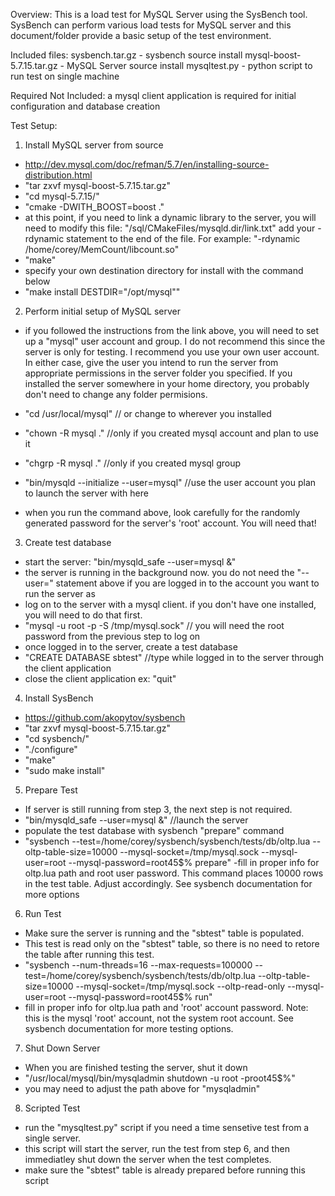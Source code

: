 Overview:
This is a load test for MySQL Server using the SysBench tool. SysBench can perform various load tests for MySQL server and this document/folder provide a basic setup of the test environment.

Included files:
sysbench.tar.gz - sysbench source install
mysql-boost-5.7.15.tar.gz - MySQL Server source install
mysqltest.py - python script to run test on single machine

Required Not Included: a mysql client application is required for initial configuration and database creation

Test Setup:

1. Install MySQL server from source

  - http://dev.mysql.com/doc/refman/5.7/en/installing-source-distribution.html
  - "tar zxvf mysql-boost-5.7.15.tar.gz"
  - "cd mysql-5.7.15/"
  - "cmake -DWITH_BOOST=boost ."
  - at this point, if you need to link a dynamic library to the server, you will need to modify this file: "/sql/CMakeFiles/mysqld.dir/link.txt" add your -rdynamic statement to the end of the file. For example: "-rdynamic /home/corey/MemCount/libcount.so"
  - "make"
  - specify your own destination directory for install with the command below
  - "make install DESTDIR="/opt/mysql""

2. Perform initial setup of MySQL server

  - if you followed the instructions from the link above, you will need to set up a "mysql" user account and group. I do not recommend this since the server is only for testing. I recommend you use your own user account. In either case, give the user you intend to run the server from appropriate permissions in the server folder you specified. If you installed the server somewhere in your home directory, you probably don't need to change any folder permisions.

  - "cd /usr/local/mysql" // or change to wherever you installed
  - "chown -R mysql ."  //only if you created mysql account and plan to use it
  - "chgrp -R mysql ."  //only if you created mysql group
  - "bin/mysqld --initialize --user=mysql"  //use the user account you plan to launch the server with here
  - when you run the command above, look carefully for the randomly generated password for the server's 'root' account. You will need that!

3. Create test database

  - start the server: "bin/mysqld_safe --user=mysql &"
  - the server is running in the background now. you do not need the "--user=" statement above if you are logged in to the account you want to run the server as
  - log on to the server with a mysql client. if you don't have one installed, you will need to do that first.
  - "mysql -u root -p -S /tmp/mysql.sock" // you will need the root password from the previous step to log on
  - once logged in to the server, create a test database
  - "CREATE DATABASE sbtest" //type while logged in to the server through the client application
  - close the client application ex: "quit"

4. Install SysBench
  - https://github.com/akopytov/sysbench
  - "tar zxvf mysql-boost-5.7.15.tar.gz"
  - "cd sysbench/"
  - "./configure"
  - "make"
  - "sudo make install"

5. Prepare Test
  - If server is still running from step 3, the next step is not required.
  - "bin/mysqld_safe --user=mysql &" //launch the server
  - populate the test database with sysbench "prepare" command
  - "sysbench --test=/home/corey/sysbench/sysbench/tests/db/oltp.lua --oltp-table-size=10000 --mysql-socket=/tmp/mysql.sock --mysql-user=root --mysql-password=root45$% prepare" 
  -fill in proper info for oltp.lua path and root user password. This command places 10000 rows in the test table. Adjust accordingly. See sysbench documentation for more options

6. Run Test
  - Make sure the server is running and the "sbtest" table is populated.
  - This test is read only on the "sbtest" table, so there is no need to retore the table after running this test.
  - "sysbench --num-threads=16 --max-requests=100000 --test=/home/corey/sysbench/sysbench/tests/db/oltp.lua --oltp-table-size=10000 --mysql-socket=/tmp/mysql.sock --oltp-read-only --mysql-user=root --mysql-password=root45$% run"
  - fill in proper info for oltp.lua path and 'root' account password. Note: this is the mysql 'root' account, not the system root account. See sysbench documentation for more testing options.

7. Shut Down Server
  - When you are finished testing the server, shut it down
  - "/usr/local/mysql/bin/mysqladmin shutdown -u root -proot45$%"
  - you may need to adjust the path above for "mysqladmin"

8. Scripted Test
  - run the "mysqltest.py" script if you need a time sensetive test from a single server.
  - this script will start the server, run the test from step 6, and then immediatley shut down the server when the test completes.
  - make sure the "sbtest" table is already prepared before running this script
